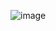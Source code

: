 ![image](https://user-images.githubusercontent.com/77222540/220104040-788cefe4-e59d-4725-917a-1aa6b2c20d9d.png)
